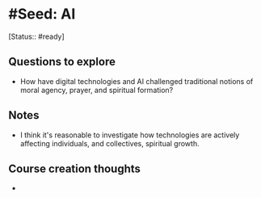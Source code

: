 # #Seed: AI
[Status:: #ready]


## Questions to explore
- How have digital technologies and AI challenged traditional notions of moral agency, prayer, and spiritual formation?

## Notes
- I think it's reasonable to investigate how technologies are actively affecting individuals, and collectives, spiritual growth.

## Course creation thoughts
- 

